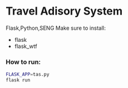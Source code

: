 
# Travel Adisory System
 Flask,Python,SENG
Make sure to install:
- flask
- flask_wtf

### How to run:
```bash
FLASK_APP=tas.py
flask run
```
